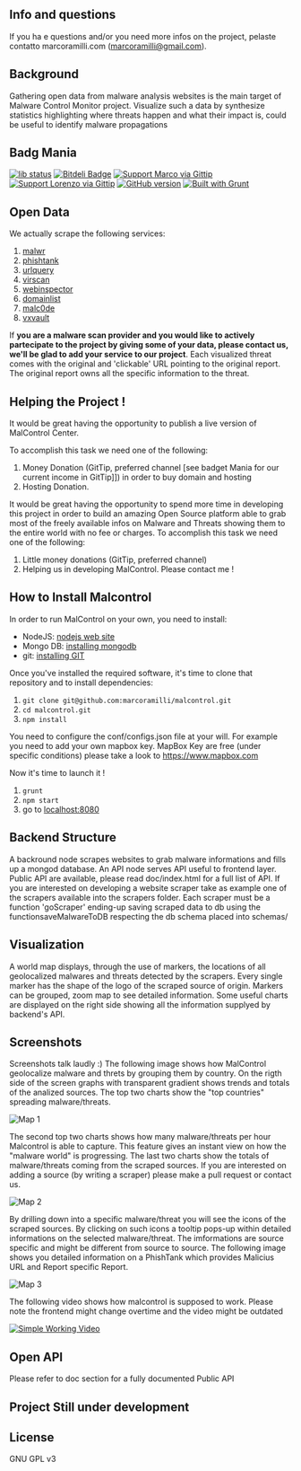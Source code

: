 

## Info and questions
If you ha e questions and/or you need more infos on the project, pelaste contatto marcoramilli.com (marcoramilli@gmail.com).

## Background

Gathering open data from malware analysis websites is the main target of Malware Control Monitor project.
Visualize such a data by synthesize statistics highlighting where threats happen and what their impact is, could be useful to identify malware propagations 

## Badg Mania
[![lib status](https://david-dm.org/marcoramilli/malcontrol.png)](https://david-dm.org/marcoramilli/malcontrol)
[![Bitdeli Badge](https://d2weczhvl823v0.cloudfront.net/marcoramilli/malcontrol/trend.png)](https://bitdeli.com/free "Bitdeli Badge")
[![Support Marco via Gittip](http://img.shields.io/gittip/marco.svg)](https://www.gittip.com/marco/)
[![Support Lorenzo via Gittip](http://img.shields.io/gittip/zoff.svg)](https://www.gittip.com/zoff/)
[![GitHub version](https://badge.fury.io/gh/marcoramilli%2Fmalcontrol.png)](http://badge.fury.io/gh/marcoramilli%2Fmalcontrol)
[![Built with Grunt](https://cdn.gruntjs.com/builtwith.png)](http://gruntjs.com/)

## Open Data
We actually scrape the following services:

1. [malwr](http://malwr.com)
2. [phishtank](http://www.phishtank.com/)
3. [urlquery](http://urlquery.net/)
4. [virscan](http://www.virscan.org/)
5. [webinspector](http://app.webinspector.com/recent_detections)
6. [domainlist](http://www.malwaredomainlist.com/)
7. [malc0de](http://malc0de.com/)
8. [vxvault](http://vxvault.siri-urz.net/)

If **you are a malware scan provider and you would like to actively  partecipate to the project by giving some of your data, please contact us, we'll be glad to add your service to our project**.
Each visualized threat comes with the original and 'clickable' URL pointing to the original report. The original report owns all the specific information to the threat.

## Helping the Project !
It would be great having the opportunity to publish a live version of MalControl Center.

To accomplish this task we need one of the following:

1. Money Donation (GitTip, preferred channel [see badget Mania for our current income in GitTip]]) in order to buy domain and hosting 
2. Hosting Donation.

It would be great having the opportunity to spend more time in developing this project in order to build an amazing Open Source platform able to grab most of the freely available infos on Malware and Threats showing them to the entire world with no fee or charges.
To accomplish this task we need one of the following:

1. Little money donations (GitTip, preferred channel)
2. Helping us in developing MalControl. Please contact me !


## How to Install Malcontrol
In order to run MalControl on your own, you need to install:

* NodeJS: [nodejs web site](http://nodejs.org/)
* Mongo DB: [installing mongodb](http://docs.mongodb.org/manual/installation/)
* git: [installing GIT](http://git-scm.com/book/en/Getting-Started-Installing-Git)

Once you've installed the required software, it's time to clone that repository and to install dependencies:

1. `git clone git@github.com:marcoramilli/malcontrol.git`
2. `cd malcontrol.git`
3. `npm install`

You need to configure the conf/configs.json file at your will. For example you need to add your own mapbox key.
MapBox Key are free (under specific conditions) please take a look to https://www.mapbox.com


Now it's time to launch it !

1. `grunt`
2. `npm start` 
3.  go to [localhost:8080](http://localhost:8080)

## Backend Structure

A backround node scrapes websites to grab malware informations and fills up a mongod database. An API node serves API useful to frontend layer. Public API are available, please read doc/index.html for a full list of API. If you are interested on developing a website scraper take as example one of the scrapers available into the scrapers folder. Each scraper must be a function 'goScraper' ending-up saving scraped data to db using the functionsaveMalwareToDB respecting the db schema placed into schemas/ 

## Visualization

A world map displays, through the use of markers, the locations of all geolocalized malwares and threats detected by the scrapers. Every single marker has the shape of the logo of the scraped source of origin. Markers can be grouped, zoom map to see detailed information. Some useful charts are displayed on the right side showing all the information supplyed by backend's API.

## Screenshots
Screenshots talk laudly :) The following image shows how MalControl geolocalize malware and threts by grouping them by country. On the rigth side of the screen graphs with transparent gradient shows trends and totals of the analized sources. The top two charts show the "top countries" spreading malware/threats.

![Map 1](http://2.bp.blogspot.com/-G-AOWg_JYTs/U2NdF0UVGGI/AAAAAAAALsQ/WTgPVHdqekI/s1600/Screen+Shot+2014-05-02+at+10.49.21.png)

The second top two charts shows how many malware/threats per hour Malcontrol is able to capture. This feature gives an instant view on how the "malware world" is progressing. The last two charts show the totals of malware/threats coming from the scraped sources. If you are interested on adding a source (by writing a scraper) please make a pull request or contact us.
  
![Map 2](http://3.bp.blogspot.com/-s3An4fzk_dk/U2NdJYFQbuI/AAAAAAAALsY/GgiZ4FybDTA/s1600/Screen+Shot+2014-05-02+at+10.49.49.png)

By drilling down into a specific malware/threat you will see the icons of the scraped sources. By clicking on such icons a tooltip pops-up within detailed informations on the selected malware/threat. The imformations are source specific and might be different from source to source. The following image shows you detailed information on a PhishTank which provides Malicius URL and Report specific Report.

![Map 3](http://1.bp.blogspot.com/-iQEai9Q_iaI/U2NdDKsjp5I/AAAAAAAALsI/trctiyi3HVg/s1600/Screen+Shot+2014-04-29+at+17.14.19.png)  

The following video shows how malcontrol is supposed to work. Please note the frontend might change overtime and the video might be outdated

[![Simple Working Video](http://2.bp.blogspot.com/-rery0x-AyHs/U3ZRxBETLTI/AAAAAAAALt0/1Mdwjcvb7vI/s1600/Screen+Shot+2014-05-16+at+19.57.48.png)](http://screencast.com/t/GGMH8q77F9a)


## Open API 
Please refer to doc section for a fully documented Public API

## Project Still under development 

## License
GNU GPL v3
